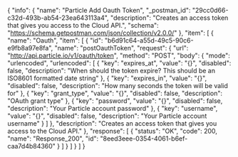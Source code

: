 {
  "info": {
    "name": "Particle Add Oauth Token",
    "_postman_id": "29cc0d66-c32d-493b-ab54-23ea643113a4",
    "description": "Creates an access token that gives you access to the Cloud API.",
    "schema": "https://schema.getpostman.com/json/collection/v2.0.0/"
  },
  "item": [
    {
      "name": "Oauth",
      "item": [
        {
          "id": "b6d91c64-a55d-49c5-90c6-e9fb8a97e8fa",
          "name": "postOauthToken",
          "request": {
            "url": "http://api.particle.io/v1/oauth/token",
            "method": "POST",
            "body": {
              "mode": "urlencoded",
              "urlencoded": [
                {
                  "key": "expires_at",
                  "value": "{}",
                  "disabled": false,
                  "description": "When should the token expire? This should be an ISO8601 formatted date string"
                },
                {
                  "key": "expires_in",
                  "value": "{}",
                  "disabled": false,
                  "description": "How many seconds the token will be valid for"
                },
                {
                  "key": "grant_type",
                  "value": "{}",
                  "disabled": false,
                  "description": "OAuth grant type"
                },
                {
                  "key": "password",
                  "value": "{}",
                  "disabled": false,
                  "description": "Your Particle account password"
                },
                {
                  "key": "username",
                  "value": "{}",
                  "disabled": false,
                  "description": "Your Particle account username"
                }
              ]
            },
            "description": "Creates an access token that gives you access to the Cloud API."
          },
          "response": [
            {
              "status": "OK",
              "code": 200,
              "name": "Response_200",
              "id": "8eed3eee-0354-4061-b6ef-caa7d4b84360"
            }
          ]
        }
      ]
    }
  ]
}